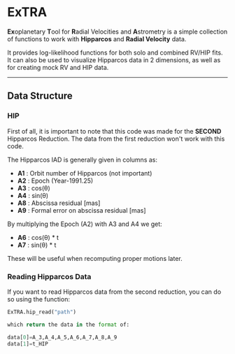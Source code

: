 # ExTRA
**Ex**oplanetary **T**ool for **R**adial Velocities and **A**strometry is a simple collection of functions to work with **Hipparcos** and **Radial Velocity** data.

It provides log-likelihood functions for both solo and combined RV/HIP fits. It can also be used to visualize Hipparcos data in 2 dimensions, as well as for creating mock RV and HIP data.

---

## Data Structure

### HIP

First of all, it is important to note that this code was made for the **SECOND** Hipparcos Reduction. The data from the first reduction won't work with this code.

The Hipparcos IAD is generally given in columns as:

- **A1** : Orbit number of Hipparcos (not important)
- **A2** : Epoch (Year-1991.25)
- **A3** : cos(θ)
- **A4** : sin(θ)
- **A8** : Abscissa residual [mas]
- **A9** : Formal error on abscissa residual [mas]

By multiplying the Epoch (A2) with A3 and A4 we get:

- **A6** : cos(θ) * t
- **A7** : sin(θ) * t

These will be useful when recomputing proper motions later.

### Reading Hipparcos Data

If you want to read Hipparcos data from the second reduction, you can do so using the function:

```python
ExTRA.hip_read("path")

which return the data in the format of:

data[0]=A_3,A_4,A_5,A_6,A_7,A_8,A_9  
data[1]=t_HIP





